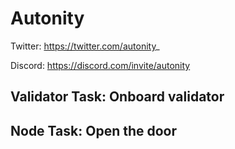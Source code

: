 # Autonity

Twitter: https://twitter.com/autonity_

Discord: https://discord.com/invite/autonity

## Validator Task: Onboard validator

## Node Task: Open the door
